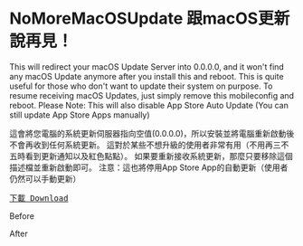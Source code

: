 # NoMoreMacOSUpdate  跟macOS更新說再見！


This will redirect your macOS Update Server into 0.0.0.0, and it won't find any macOS Update anymore after you install this and reboot.
This is quite useful for those who don't want to update their system on purpose.
To resume receiving macOS Updates, just simply remove this mobileconfig and reboot.
Please Note: This will also disable App Store Auto Update (You can still update App Store Apps manually)

這會將您電腦的系統更新伺服器指向空值(0.0.0.0)，所以安裝並將電腦重新啟動後不會再收到任何系統更新。
這對於某些不想升級的使用者非常有用（不用再三不五時看到更新通知以及紅色點點）。
如果要重新接收系統更新，那麼只要移除這個描述檔並重新啟動即可。
注意：這也將停用App Store App的自動更新（使用者仍然可以手動更新）

<a href=""><pre>下載 Download</pre></a>

Before


After
